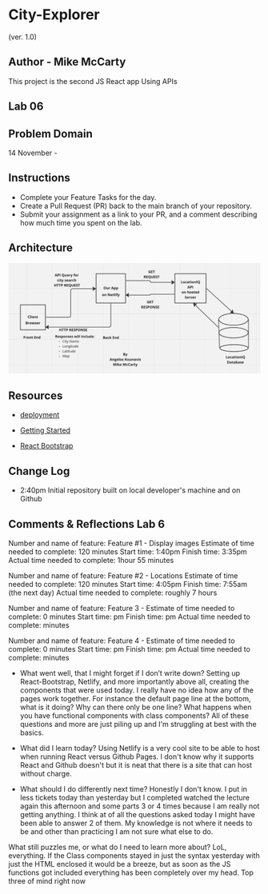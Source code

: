 # City-Explorer

(ver. 1.0)

## Author - Mike McCarty

This project is the second JS React app Using APIs

## Lab 06

## Problem Domain

14 November -

## Instructions

- Complete your Feature Tasks for the day.
- Create a Pull Request (PR) back to the main branch of your repository.
- Submit your assignment as a link to your PR, and a comment describing how much time you spent on the lab.

## Architecture

![Architecture](architecture.png)

## Resources

- [deployment](https://facebook.github.io/create-react-app/docs/deployment)

- [Getting Started](https://reactjs.org/docs/getting-started.html)

- [React Bootstrap](https://react-bootstrap.github.io/)

## Change Log

- 2:40pm Initial repository built on local developer's machine and on Github

## Comments & Reflections Lab 6

Number and name of feature: Feature #1 - Display images
Estimate of time needed to complete: 120 minutes
Start time: 1:40pm
Finish time: 3:35pm
Actual time needed to complete:  1hour 55 minutes

Number and name of feature: Feature #2 - Locations
Estimate of time needed to complete: 120 minutes
Start time: 4:05pm
Finish time: 7:55am (the next day)
Actual time needed to complete: roughly 7 hours

Number and name of feature: Feature 3 -
Estimate of time needed to complete: 0 minutes
Start time: pm
Finish time: pm
Actual time needed to complete: minutes

Number and name of feature: Feature 4 -
Estimate of time needed to complete: 0 minutes
Start time: pm
Finish time: pm
Actual time needed to complete: minutes

- What went well, that I might forget if I don’t write down? Setting up React-Bootstrap, Netlify, and more importantly above all, creating the components that were used today. I really have no idea how any of the pages work together. For instance the default page line at the bottom, what is it doing? Why can there only be one line? What happens when you have functional components with class components? All of these questions and more are just piling up and I'm struggling at best with the basics.

- What did I learn today? Using Netlify is a very cool site to be able to host when running React versus Github Pages. I don't know why it supports React and Github doesn't but it is neat that there is a site that can host without charge.

- What should I do differently next time? Honestly I don't know. I put in less tickets today than yesterday but I completed watched the lecture again this afternoon and some parts 3 or 4 times because I am really not getting anything. I think at of all the questions asked today I might have been able to answer 2 of them. My knowledge is not where it needs to be and other than practicing I am not sure what else to do.

What still puzzles me, or what do I need to learn more about? LoL, everything. If the Class components stayed in just the syntax yesterday with just the HTML enclosed it would be a breeze, but as soon as the JS functions got included everything has been completely over my head. Top three of mind right now
